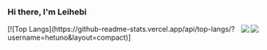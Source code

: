 ### Hi there, I'm Leihebi

<img align= "right" src= "https://github-readme-stats.vercel.app/api?username=hetuno&show_icons=true&icon_color=00CED1&text_color=EEE9E9&bg_color=1C1C1C&hide_title=true" >

<img align= "right" src= "https://github-readme-stats.vercel.app/api/top-langs/hetuno&layout=compact">
[![Top Langs](https://github-readme-stats.vercel.app/api/top-langs/?username=hetuno&layout=compact)]
